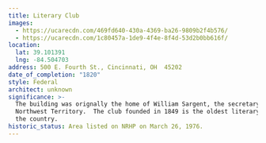 ```yaml
---
title: Literary Club
images:
  - https://ucarecdn.com/469fd640-430a-4369-ba26-9809b2f4b576/
  - https://ucarecdn.com/1c80457a-1de9-4f4e-8f4d-53d2b0bb616f/
location:
  lat: 39.101391
  lng: -84.504703
address: 500 E. Fourth St., Cincinnati, OH  45202
date_of_completion: "1820"
style: Federal
architect: unknown
significance: >-
  The building was orignally the home of William Sargent, the secretary of the
  Northwest Territory.  The club founded in 1849 is the oldest literary club in
  the country.
historic_status: Area listed on NRHP on March 26, 1976.
---
```

